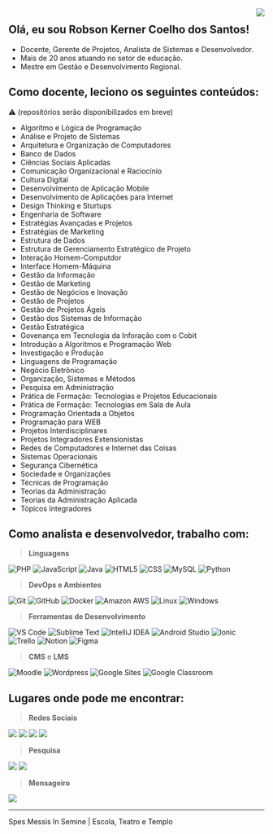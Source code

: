 <img align='right' src="https://img.shields.io/static/v1?label=Overview&logoColor=silver&labelColor=282a36&message=ROBSON%20K%20C%20SANTOS&color=silver&style=for-the-badge&logo=GitHub">

## Olá, eu sou **Robson Kerner Coelho dos Santos**!

  - Docente, Gerente de Projetos, Analista de Sistemas e Desenvolvedor.
  - Mais de 20 anos atuando no setor de educação.
  - Mestre em Gestão e Desenvolvimento Regional.

## Como docente, leciono os seguintes conteúdos:

⚠️ (repositórios serão disponibilizados em breve)
  - Algorítmo e Lógica de Programação
  - Análise e Projeto de Sistemas
  - Arquitetura e Organização de Computadores
  - Banco de Dados
  - Ciências Sociais Aplicadas
  - Comunicação Organizacional e Raciocínio
  - Cultura Digital
  - Desenvolvimento de Aplicação Mobile
  - Desenvolvimento de Aplicações para Internet
  - Design Thinking e Sturtups
  - Engenharia de Software
  - Estratégias Avançadas e Projetos
  - Estratégias de Marketing
  - Estrutura de Dados
  - Estrutura de Gerenciamento Estratégico de Projeto
  - Interação Homem-Computdor
  - Interface Homem-Máquina
  - Gestão da Informação
  - Gestão de Marketing
  - Gestão de Negócios e Inovação
  - Gestão de Projetos
  - Gestão de Projetos Ágeis
  - Gestão dos Sistemas de Informação
  - Gestão Estratégica
  - Govenança em Tecnologia da Inforação com o Cobit
  - Introdução a Algoritmos e Programação Web
  - Investigação e Produção
  - Linguagens de Programação
  - Negócio Eletrônico
  - Organização, Sistemas e Métodos
  - Pesquisa em Administração
  - Prática de Formação: Tecnologias e Projetos Educacionais
  - Prática de Formação: Tecnologias em Sala de Aula
  - Programação Orientada a Objetos
  - Programação para WEB
  - Projetos Interdisciplinares
  - Projetos Integradores Extensionistas
  - Redes de Computadores e Internet das Coisas
  - Sistemas Operacionais
  - Segurança Cibernética
  - Sociedade e Organizações
  - Técnicas de Programação
  - Teorias da Administração
  - Teorias da Administração Aplicada
  - Tópicos Integradores

## Como analista e desenvolvedor, trabalho com:

> **Linguagens**
  
  ![PHP](https://img.shields.io/badge/-PHP-blue?style=flat&logo=PHP&logoColor=white)
  ![JavaScript](https://img.shields.io/badge/-JavaScript-blue?style=flat&logo=javascript&logoColor=white)
  ![Java](https://img.shields.io/badge/-Java-blue?style=flat&logo=openjdk&logoColor=white)
  ![HTML5](https://img.shields.io/badge/-HTML5-blue?style=flat&logo=HTML5&logoColor=white)
  ![CSS](https://img.shields.io/badge/-CSS-blue?style=flat&logo=CSS3&logoColor=white)
  ![MySQL](https://img.shields.io/badge/-MySQL-blue?style=flat&logo=mysql&logoColor=white)
  ![Python](https://img.shields.io/badge/-Python-blue?style=flat&logo=python&logoColor=white)

> **DevOps e Ambientes**

  ![Git](https://img.shields.io/badge/-Git-blue?style=flat&logo=git&logoColor=white)
  ![GitHub](https://img.shields.io/badge/-GitHub-blue?style=flat&logo=github&logoColor=white)
  ![Docker](https://img.shields.io/badge/-Docker-blue?style=flat&logo=docker&logoColor=white)
  ![Amazon AWS](https://img.shields.io/badge/-AWS-blue?style=flat&logo=amazonwebservices&logoColor=white)
  ![Linux](https://img.shields.io/badge/Linux-blue?style=flat&logo=linux&logoColor=white)
  ![Windows](https://img.shields.io/badge/Windows-blue?style=flat&logo=windows&logoColor=white)
  
> **Ferramentas de Desenvolvimento**

  ![VS Code](https://img.shields.io/badge/-VS%20Code-blue?style=flat&logo=codecrafters&logoColor=white)
  ![Sublime Text](https://img.shields.io/badge/-Sublime%20Text-blue?style=flat&logo=sublimetext&logoColor=white)
  ![IntelliJ IDEA](https://img.shields.io/badge/-IntelliJ%20IDEA-blue?style=flat&logo=intellijidea&logoColor=white)
  ![Android Studio](https://img.shields.io/badge/-Android%20Studio-blue?style=flat&logo=androidstudio&logoColor=white)
  ![Ionic](https://img.shields.io/badge/-Ionic-blue?style=flat&logo=ionic&logoColor=white)
  ![Trello](https://img.shields.io/badge/-Trello-blue?style=flat&logo=trello&logoColor=white)
  ![Notion](https://img.shields.io/badge/-Notion-blue?style=flat&logo=notion&logoColor=white)
  ![Figma](https://img.shields.io/badge/-Figma-blue?style=flat&logo=figma&logoColor=white)
  

> **CMS** e **LMS**

  ![Moodle](https://img.shields.io/badge/-Moodle-blue?style=flat&logo=moodle&logoColor=white)
  ![Wordpress](https://img.shields.io/badge/-Wordpress-blue?style=flat&logo=wordpress&logoColor=white)
  ![Google Sites](https://img.shields.io/badge/-Google%20Sites-blue?style=flat&logo=google-news&logoColor=white)
  ![Google Classroom](https://img.shields.io/badge/-Google%20Classroom-blue?style=flat&logo=google-classroom&logoColor=white)

## Lugares onde pode me encontrar:
 
> **Redes Sociais**

  [![](https://img.shields.io/badge/-LinkedIn-darkgreen?style=flat&logo=linkedin&logoColor=white)](https://www.linkedin.com/in/robsonkerner/)
  [![](https://img.shields.io/badge/-Facebook-darkgreen?style=flat&logo=facebook&logoColor=white)](https://www.facebook.com/robsonkerner/)
  [![](https://img.shields.io/badge/-Instagram-darkgreen?style=flat&logo=instagram&logoColor=white)](https://www.instagram.com/robsonkerner/)
  [![](https://img.shields.io/badge/-X%20\[Twitter\]-darkgreen?style=flat&logo=x&logoColor=white)](https://twitter.com/robsonkerner/)
  
> **Pesquisa** 

  [![](https://img.shields.io/badge/-Lattes-darkgreen?style=flat&logo=google-scholar&logoColor=white)](https://lattes.cnpq.br/7901889250597992)
  [![](https://img.shields.io/badge/-Orcid-darkgreen?style=flat&logo=files&logoColor=white)](https://orcid.org/0000-0003-4163-5486)
  
> **Mensageiro**

  [![](https://img.shields.io/badge/-Email%3A%20robson.kerner%40outlook.com-darkgreen?style=flat&logo=gmail&logoColor=white)](mailto:robson.kerner@outlook.com)

----

Spes Messis In Semine | Escola, Teatro e Templo
